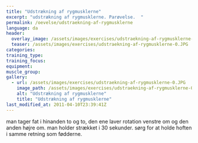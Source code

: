 ```yaml
---
title: "Udstrækning af rygmusklerne"
excerpt: "udstrækning af rygmusklerne. Parøvelse.  "
permalink: /oevelse/udstraekning-af-rygmusklerne
language: da
header:
  overlay_image: /assets/images/exercises/udstraekning-af-rygmusklerne-0.JPG
  teaser: /assets/images/exercises/udstraekning-af-rygmusklerne-0.JPG
categories:
training_type: 
training_focus: 
equipment:
muscle_group:
gallery:
  - url: /assets/images/exercises/udstraekning-af-rygmusklerne-0.JPG
    image_path: /assets/images/exercises/udstraekning-af-rygmusklerne-0.JPG
    alt: "Udstrækning af rygmusklerne"
    title: "Udstrækning af rygmusklerne"
last_modified_at: 2011-04-10T23:39:41Z
---
```


man tager fat i hinanden to og to, den ene laver rotation venstre om og den anden højre om. man holder strækket i 30 sekunder. sørg for at holde hoften i samme retning som fødderne.

